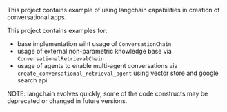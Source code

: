 This project contains example of using langchain capabilities in creation of conversational apps.

This project contains examples for:

- base implementation wiht usage of `ConversationChain`
- usage of external non-parametric knowledge base via `ConversationalRetrievalChain`
- usage of agents to enable multi-agent conversations via `create_conversational_retrieval_agent` using vector store and google search api

NOTE: langchain evolves quickly, some of the code constructs may be deprecated or changed in future versions.